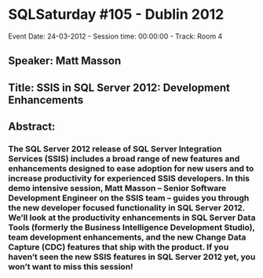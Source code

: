 # SQLSaturday #105 - Dublin 2012
Event Date: 24-03-2012 - Session time: 00:00:00 - Track: Room 4
## Speaker: Matt Masson
## Title: SSIS in SQL Server 2012: Development Enhancements
## Abstract:
### The SQL Server 2012 release of SQL Server Integration Services (SSIS) includes a broad range of new features and enhancements designed to ease adoption for new users and to increase productivity for experienced SSIS developers. In this demo intensive session, Matt Masson – Senior Software Development Engineer on the SSIS team – guides you through the new developer focused functionality in SQL Server 2012. We’ll look at the productivity enhancements in SQL Server Data Tools (formerly the Business Intelligence Development Studio), team development enhancements, and the new Change Data Capture (CDC) features that ship with the product. If you haven’t seen the new SSIS features in SQL Server 2012 yet, you won’t want to miss this session!

